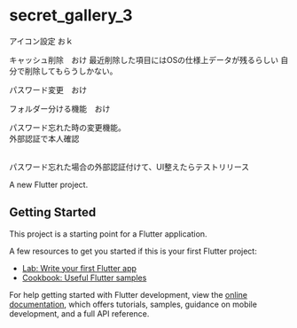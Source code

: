 # secret_gallery_3

アイコン設定
おｋ

キャッシュ削除　おけ
最近削除した項目にはOSの仕様上データが残るらしい
自分で削除してもらうしかない。

パスワード変更　おけ

フォルダー分ける機能　おけ

パスワード忘れた時の変更機能。<br>外部認証で本人確認

<br>パスワード忘れた場合の外部認証付けて、UI整えたらテストリリース

A new Flutter project.

## Getting Started

This project is a starting point for a Flutter application.

A few resources to get you started if this is your first Flutter project:

- [Lab: Write your first Flutter app](https://docs.flutter.dev/get-started/codelab)
- [Cookbook: Useful Flutter samples](https://docs.flutter.dev/cookbook)

For help getting started with Flutter development, view the
[online documentation](https://docs.flutter.dev/), which offers tutorials,
samples, guidance on mobile development, and a full API reference.
